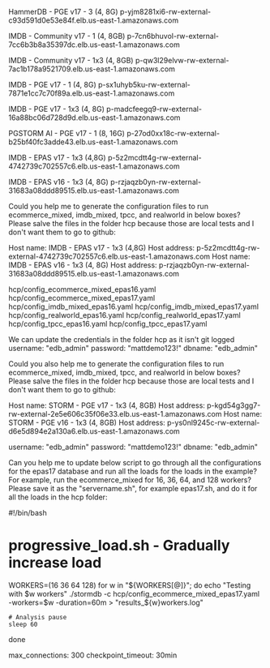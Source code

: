 HammerDB - PGE v17 - 3 (4, 8G)
p-yjm8281xi6-rw-external-c93d591d0e53e84f.elb.us-east-1.amazonaws.com

IMDB - Community v17 - 1 (4, 8GB)
p-7cn6bhuvol-rw-external-7cc6b3b8a35397dc.elb.us-east-1.amazonaws.com

IMDB - Community v17 - 1x3 (4, 8GB)
p-qw3l29elvw-rw-external-7ac1b178a9521709.elb.us-east-1.amazonaws.com


IMDB - PGE v17 - 1 (4, 8G)
p-sx1uhyb5ku-rw-external-7871e1cc7c70f89a.elb.us-east-1.amazonaws.com

IMDB - PGE v17 - 1x3 (4, 8G)
p-madcfeegq9-rw-external-16a88bc06d728d9d.elb.us-east-1.amazonaws.com

PGSTORM AI - PGE v17 - 1 (8, 16G)
p-27od0xx18c-rw-external-b25bf40fc3adde43.elb.us-east-1.amazonaws.com



IMDB - EPAS v17 - 1x3 (4,8G)
p-5z2mcdtt4g-rw-external-4742739c702557c6.elb.us-east-1.amazonaws.com

IMDB - EPAS v16 - 1x3 (4, 8G)
p-rzjaqzb0yn-rw-external-31683a08ddd89515.elb.us-east-1.amazonaws.com

Could you help me to generate the configuration files to run ecommerce_mixed, imdb_mixed, tpcc, and realworld in below boxes? Please salve the files in the folder hcp because those are local tests and I don't want them to go to github:

Host name: IMDB - EPAS v17 - 1x3 (4,8G)
Host address: p-5z2mcdtt4g-rw-external-4742739c702557c6.elb.us-east-1.amazonaws.com
Host name: IMDB - EPAS v16 - 1x3 (4, 8G)
Host address: p-rzjaqzb0yn-rw-external-31683a08ddd89515.elb.us-east-1.amazonaws.com


hcp/config_ecommerce_mixed_epas16.yaml
hcp/config_ecommerce_mixed_epas17.yaml
hcp/config_imdb_mixed_epas16.yaml
hcp/config_imdb_mixed_epas17.yaml
hcp/config_realworld_epas16.yaml
hcp/config_realworld_epas17.yaml
hcp/config_tpcc_epas16.yaml
hcp/config_tpcc_epas17.yaml

We can update the credentials in the folder hcp as it isn't git logged
username: "edb_admin"
password: "mattdemo123!"
dbname: "edb_admin"


Could you also help me to generate the configuration files to run ecommerce_mixed, imdb_mixed, tpcc, and realworld in below boxes? Please salve the files in the folder hcp because those are local tests and I don't want them to go to github:

Host name: STORM - PGE v17 - 1x3 (4, 8GB)
Host address: p-kgd54g3gg7-rw-external-2e5e606c35f06e33.elb.us-east-1.amazonaws.com
Host name: STORM - PGE v16 - 1x3 (4, 8GB)
Host address: p-ys0nl9245c-rw-external-d6e5d894e2a130a6.elb.us-east-1.amazonaws.com

username: "edb_admin"
password: "mattdemo123!"
dbname: "edb_admin"


Can you help me to update below script to go through all the configurations for the epas17 database and run all the loads for the loads in the example? For example, run the ecommerce_mixed for 16, 36, 64, and 128 workers? Please save it as the "servername.sh", for example epas17.sh, and do it for all the loads in the hcp folder:

#!/bin/bash
# progressive_load.sh - Gradually increase load

WORKERS=(16 36 64 128)
for w in "${WORKERS[@]}"; do
    echo "Testing with $w workers"
    ./stormdb -c hcp/config_ecommerce_mixed_epas17.yaml -workers=$w -duration=60m > "results_${w}workers.log"
    
    # Analysis pause
    sleep 60
done


max_connections: 300
checkpoint_timeout: 30min